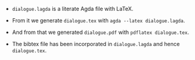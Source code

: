 * `dialogue.lagda` is a literate Agda file with LaTeX.

* From it we generate `dialogue.tex` with `agda --latex dialogue.lagda`.

* And from that we generated `dialogue.pdf` with `pdflatex dialogue.tex`.

* The bibtex file has been incorporated in `dialogue.lagda` and hence `dialogue.tex`.
